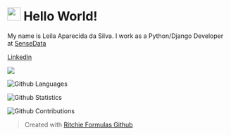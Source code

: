 
<h1><img src="https://emojis.slackmojis.com/emojis/images/1531849430/4246/blob-sunglasses.gif?1531849430" width="30"/> Hello World! </h1>


My name is Leila Aparecida da Silva. I work as a Python/Django Developer at [SenseData](https://www.sensedata.com.br/)

[Linkedin](http://www.linkedin.com/in/leilaapsilva)

![](http://estruyf-github.azurewebsites.net/api/VisitorHit?user=leilaapsilva&repo=leilaapsilva&countColorcountColor)

![Github Languages](https://github-readme-stats.vercel.app/api/top-langs/?username=leilaapsilva&layout=compact&count_private=true)

![Github Statistics](https://github-readme-stats.vercel.app/api/?username=leilaapsilva&count_private=true&show_icons=true)

![Github Contributions](https://github-readme-streak-stats.herokuapp.com/?user=leilaapsilva&hide_border=true)

  > Created with [Ritchie Formulas Github](https://github.com/GuillaumeFalourd/formulas-github)


